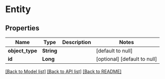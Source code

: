 # Entity
## Properties

| Name | Type | Description | Notes |
|------------ | ------------- | ------------- | -------------|
| **object\_type** | **String** |  | [default to null] |
| **id** | **Long** |  | [optional] [default to null] |

[[Back to Model list]](../README.md#documentation-for-models) [[Back to API list]](../README.md#documentation-for-api-endpoints) [[Back to README]](../README.md)

